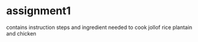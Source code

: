 # assignment1
contains instruction steps and ingredient needed to cook jollof rice plantain and chicken 
